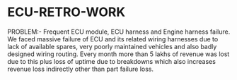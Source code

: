 # ECU-RETRO-WORK

PROBLEM:- Frequent ECU module, ECU harness and Engine harness failure. We faced massive failure of ECU and its related wiring harnesses due to lack of available spares, very poorly maintained vehicles and also badly designed wiring routing. Every month more than 5 lakhs of revenue was lost due to this plus loss of uptime due to breakdowns which also increases revenue loss indirectly other than part failure loss.
